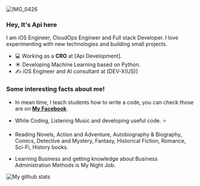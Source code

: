 ![IMG_0426](https://user-images.githubusercontent.com/48949523/87436966-ea8edc80-c617-11ea-8883-0874fedbdda8.jpg)
### Hey, It's Api here
I am iOS Engineer, CloudOps Engineer and Full stack Developer. I love experimenting with new technologies and building small projects.

- 💻 Working as a **CRO** at [Api Development].
- ☀️ Developing Machine Learning based on Python.
- ✍️ iOS Engineer and AI consultant at [DEV-X(US)]

 
 ### Some interesting facts about me!

  - In mean time, I teach students how to write a code, you can check those are on **[My Facebook](https://www.facebook.com/apiphoom.chuenchompoo.1)**.

  - While Coding, Listening Music and developing useful code. ⭐️

  - Reading Novels, Action and Adventure, Autobiography & Biography, Comics, Detective and Mystery, Fantasy, Historical Fiction, Romance, Sci-Fi, History books.

  - Learning Business and getting knowledge about Business Administration Methods is My Night Job.


![My github stats](https://github-readme-stats.vercel.app/api?username=apiphoom&show_icons=true)



<!--
**Apiphoom/Apiphoom** is a ✨ _special_ ✨ repository because its `README.md` (this file) appears on your GitHub profile.

Here are some ideas to get you started:

- 🔭 I’m currently working on ...
- 🌱 I’m currently learning ...
- 👯 I’m looking to collaborate on ...
- 🤔 I’m looking for help with ...
- 💬 Ask me about ...
- 📫 How to reach me: ...
- 😄 Pronouns: ...
- ⚡ Fun fact: ...
-->
